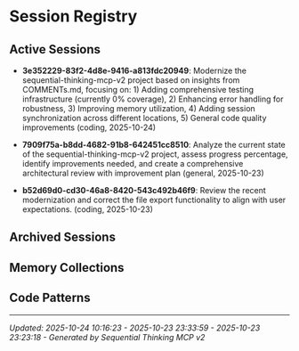 # Session Registry

## Active Sessions

- **3e352229-83f2-4d8e-9416-a813fdc20949**: Modernize the sequential-thinking-mcp-v2 project based on insights from COMMENTs.md, focusing on: 1) Adding comprehensive testing infrastructure (currently 0% coverage), 2) Enhancing error handling for robustness, 3) Improving memory utilization, 4) Adding session synchronization across different locations, 5) General code quality improvements (coding, 2025-10-24)

- **7909f75a-b8dd-4682-91b8-642451cc8510**: Analyze the current state of the sequential-thinking-mcp-v2 project, assess progress percentage, identify improvements needed, and create a comprehensive architectural review with improvement plan (general, 2025-10-23)

- **b52d69d0-cd30-46a8-8420-543c492b46f9**: Review the recent modernization and correct the file export functionality to align with user expectations. (coding, 2025-10-23)

## Archived Sessions

## Memory Collections

## Code Patterns

---
*Updated: 2025-10-24 10:16:23 - 2025-10-23 23:33:59 - 2025-10-23 23:23:18 - Generated by Sequential Thinking MCP v2*